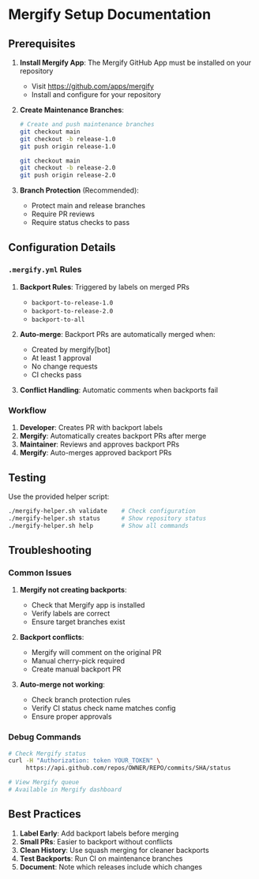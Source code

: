 # Mergify Setup Documentation

## Prerequisites

1. **Install Mergify App**: The Mergify GitHub App must be installed on your repository
   - Visit https://github.com/apps/mergify
   - Install and configure for your repository

2. **Create Maintenance Branches**: 
   ```bash
   # Create and push maintenance branches
   git checkout main
   git checkout -b release-1.0
   git push origin release-1.0
   
   git checkout main
   git checkout -b release-2.0
   git push origin release-2.0
   ```

3. **Branch Protection** (Recommended):
   - Protect main and release branches
   - Require PR reviews
   - Require status checks to pass

## Configuration Details

### `.mergify.yml` Rules

1. **Backport Rules**: Triggered by labels on merged PRs
   - `backport-to-release-1.0`
   - `backport-to-release-2.0` 
   - `backport-to-all`

2. **Auto-merge**: Backport PRs are automatically merged when:
   - Created by mergify[bot]
   - At least 1 approval
   - No change requests
   - CI checks pass

3. **Conflict Handling**: Automatic comments when backports fail

### Workflow

1. **Developer**: Creates PR with backport labels
2. **Mergify**: Automatically creates backport PRs after merge
3. **Maintainer**: Reviews and approves backport PRs
4. **Mergify**: Auto-merges approved backport PRs

## Testing

Use the provided helper script:
```bash
./mergify-helper.sh validate    # Check configuration
./mergify-helper.sh status      # Show repository status
./mergify-helper.sh help        # Show all commands
```

## Troubleshooting

### Common Issues

1. **Mergify not creating backports**:
   - Check that Mergify app is installed
   - Verify labels are correct
   - Ensure target branches exist

2. **Backport conflicts**:
   - Mergify will comment on the original PR
   - Manual cherry-pick required
   - Create manual backport PR

3. **Auto-merge not working**:
   - Check branch protection rules
   - Verify CI status check name matches config
   - Ensure proper approvals

### Debug Commands

```bash
# Check Mergify status
curl -H "Authorization: token YOUR_TOKEN" \
     https://api.github.com/repos/OWNER/REPO/commits/SHA/status

# View Mergify queue
# Available in Mergify dashboard
```

## Best Practices

1. **Label Early**: Add backport labels before merging
2. **Small PRs**: Easier to backport without conflicts  
3. **Clean History**: Use squash merging for cleaner backports
4. **Test Backports**: Run CI on maintenance branches
5. **Document**: Note which releases include which changes